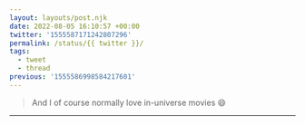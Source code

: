 ```yaml
---
layout: layouts/post.njk
date: 2022-08-05 16:10:57 +00:00
twitter: '1555587171242807296'
permalink: /status/{{ twitter }}/
tags: 
  - tweet
  - thread
previous: '1555586998584217601'
---
```


> And I of course normally love in-universe movies 😄

---
